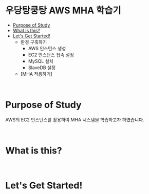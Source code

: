 # 우당탕쿵탕 AWS MHA 학습기
 - [Purpose of Study](#purpose-of-study)
 - [What is this?](#what-is-this)
 - [Let's Get Started!](#lets-get-started)
    + 환경 구축하기
        * AWS 인스턴스 생성
        * EC2 인스턴스 접속 설정
        * MySQL 설치
        * SlaveDB 설정
    + [MHA 적용하기]

 </br>

# Purpose of Study
AWS의 EC2 인스턴스를 활용하여 MHA 시스템을 학습하고자 하였습니다. 

 </br>

# What is this? 


 </br>

# Let's Get Started!


 </br>